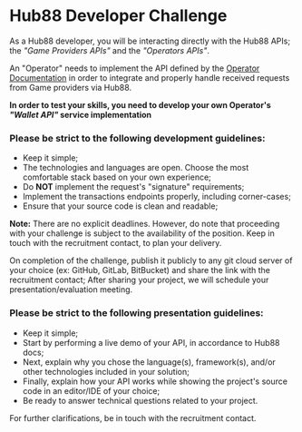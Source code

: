 # Hub88 Developer Challenge

As a Hub88 developer, you will be interacting directly with the Hub88 APIs; the *"Game Providers APIs"* and the *"Operators APIs"*.

An "Operator" needs to implement the API defined by the [Operator Documentation](https://hub88.io/docs/operator) in order to integrate and properly handle received requests from Game providers via Hub88.

**In order to test your skills, you need to develop your own Operator's _"Wallet API"_ service implementation**

### Please be strict to the following development guidelines:
- Keep it simple;
- The technologies and languages are open. Choose the most comfortable stack based on your own experience;
- Do **NOT** implement the request's "signature" requirements;
- Implement the transactions endpoints properly, including corner-cases;
- Ensure that your source code is clean and readable;

**Note:** There are no explicit deadlines. However, do note that proceeding with your challenge is subject to the availability of the position.
Keep in touch with the recruitment contact, to plan your delivery.

On completion of the challenge, publish it publicly to any git cloud server of your choice (ex: GitHub, GitLab, BitBucket) and share the link with the recruitment contact;
After sharing your project, we will schedule your presentation/evaluation meeting.

### Please be strict to the following presentation guidelines:
- Keep it simple;
- Start by performing a live demo of your API, in accordance to Hub88 docs;
- Next, explain why you chose the language(s), framework(s), and/or other technologies included in your solution;
- Finally, explain how your API works while showing the project's source code in an editor/IDE of your choice;
- Be ready to answer technical questions related to your project.

For further clarifications, be in touch with the recruitment contact.
